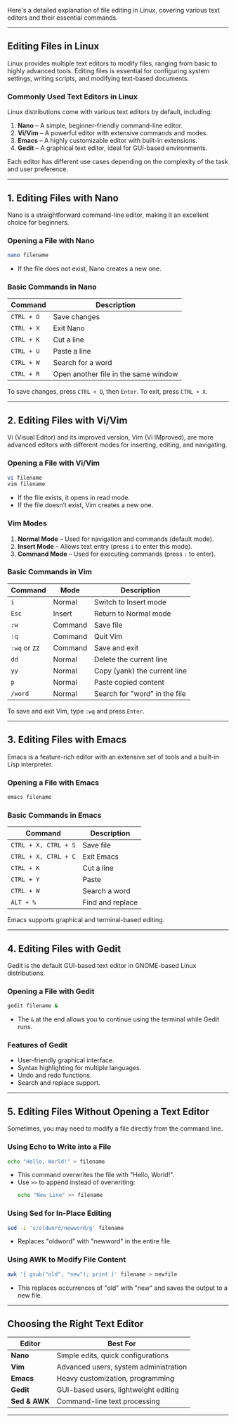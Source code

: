 Here's a detailed explanation of file editing in Linux, covering various text editors and their essential commands.

---

## **Editing Files in Linux**
Linux provides multiple text editors to modify files, ranging from basic to highly advanced tools. Editing files is essential for configuring system settings, writing scripts, and modifying text-based documents.

### **Commonly Used Text Editors in Linux**
Linux distributions come with various text editors by default, including:

1. **Nano** – A simple, beginner-friendly command-line editor.  
2. **Vi/Vim** – A powerful editor with extensive commands and modes.  
3. **Emacs** – A highly customizable editor with built-in extensions.  
4. **Gedit** – A graphical text editor, ideal for GUI-based environments.  

Each editor has different use cases depending on the complexity of the task and user preference.

---

## **1. Editing Files with Nano**
Nano is a straightforward command-line editor, making it an excellent choice for beginners.

### **Opening a File with Nano**
```bash
nano filename
```
- If the file does not exist, Nano creates a new one.

### **Basic Commands in Nano**
| Command | Description |
|---------|------------|
| `CTRL + O` | Save changes |
| `CTRL + X` | Exit Nano |
| `CTRL + K` | Cut a line |
| `CTRL + U` | Paste a line |
| `CTRL + W` | Search for a word |
| `CTRL + R` | Open another file in the same window |

To save changes, press `CTRL + O`, then `Enter`. To exit, press `CTRL + X`.

---

## **2. Editing Files with Vi/Vim**
Vi (Visual Editor) and its improved version, Vim (Vi IMproved), are more advanced editors with different modes for inserting, editing, and navigating.

### **Opening a File with Vi/Vim**
```bash
vi filename
vim filename
```
- If the file exists, it opens in read mode.
- If the file doesn’t exist, Vim creates a new one.

### **Vim Modes**
1. **Normal Mode** – Used for navigation and commands (default mode).  
2. **Insert Mode** – Allows text entry (press `i` to enter this mode).  
3. **Command Mode** – Used for executing commands (press `:` to enter).  

### **Basic Commands in Vim**
| Command | Mode | Description |
|---------|------|------------|
| `i` | Normal | Switch to Insert mode |
| `Esc` | Insert | Return to Normal mode |
| `:w` | Command | Save file |
| `:q` | Command | Quit Vim |
| `:wq` or `ZZ` | Command | Save and exit |
| `dd` | Normal | Delete the current line |
| `yy` | Normal | Copy (yank) the current line |
| `p` | Normal | Paste copied content |
| `/word` | Normal | Search for "word" in the file |

To save and exit Vim, type `:wq` and press `Enter`.

---

## **3. Editing Files with Emacs**
Emacs is a feature-rich editor with an extensive set of tools and a built-in Lisp interpreter.

### **Opening a File with Emacs**
```bash
emacs filename
```

### **Basic Commands in Emacs**
| Command | Description |
|---------|------------|
| `CTRL + X, CTRL + S` | Save file |
| `CTRL + X, CTRL + C` | Exit Emacs |
| `CTRL + K` | Cut a line |
| `CTRL + Y` | Paste |
| `CTRL + W` | Search a word |
| `ALT + %` | Find and replace |

Emacs supports graphical and terminal-based editing.

---

## **4. Editing Files with Gedit**
Gedit is the default GUI-based text editor in GNOME-based Linux distributions.

### **Opening a File with Gedit**
```bash
gedit filename &
```
- The `&` at the end allows you to continue using the terminal while Gedit runs.

### **Features of Gedit**
- User-friendly graphical interface.
- Syntax highlighting for multiple languages.
- Undo and redo functions.
- Search and replace support.

---

## **5. Editing Files Without Opening a Text Editor**
Sometimes, you may need to modify a file directly from the command line.

### **Using Echo to Write into a File**
```bash
echo "Hello, World!" > filename
```
- This command overwrites the file with "Hello, World!".
- Use `>>` to append instead of overwriting:
  ```bash
  echo "New Line" >> filename
  ```

### **Using Sed for In-Place Editing**
```bash
sed -i 's/oldword/newword/g' filename
```
- Replaces "oldword" with "newword" in the entire file.

### **Using AWK to Modify File Content**
```bash
awk '{ gsub("old", "new"); print }' filename > newfile
```
- This replaces occurrences of "old" with "new" and saves the output to a new file.

---

## **Choosing the Right Text Editor**
| Editor | Best For |
|--------|---------|
| **Nano** | Simple edits, quick configurations |
| **Vim** | Advanced users, system administration |
| **Emacs** | Heavy customization, programming |
| **Gedit** | GUI-based users, lightweight editing |
| **Sed & AWK** | Command-line text processing |

---
